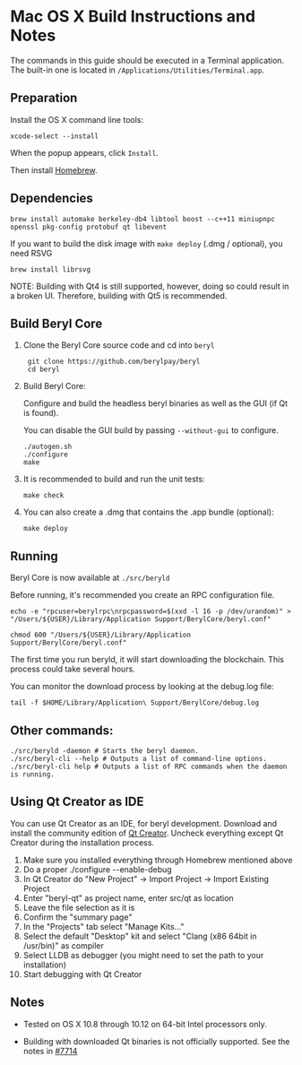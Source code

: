 Mac OS X Build Instructions and Notes
====================================
The commands in this guide should be executed in a Terminal application.
The built-in one is located in `/Applications/Utilities/Terminal.app`.

Preparation
-----------
Install the OS X command line tools:

`xcode-select --install`

When the popup appears, click `Install`.

Then install [Homebrew](https://brew.sh).

Dependencies
----------------------

    brew install automake berkeley-db4 libtool boost --c++11 miniupnpc openssl pkg-config protobuf qt libevent

If you want to build the disk image with `make deploy` (.dmg / optional), you need RSVG

    brew install librsvg

NOTE: Building with Qt4 is still supported, however, doing so could result in a broken UI. Therefore, building with Qt5 is recommended.

Build Beryl Core
------------------------

1. Clone the Beryl Core source code and cd into `beryl`

        git clone https://github.com/berylpay/beryl
        cd beryl

2.  Build Beryl Core:

    Configure and build the headless beryl binaries as well as the GUI (if Qt is found).

    You can disable the GUI build by passing `--without-gui` to configure.

        ./autogen.sh
        ./configure
        make

3.  It is recommended to build and run the unit tests:

        make check

4.  You can also create a .dmg that contains the .app bundle (optional):

        make deploy

Running
-------

Beryl Core is now available at `./src/beryld`

Before running, it's recommended you create an RPC configuration file.

    echo -e "rpcuser=berylrpc\nrpcpassword=$(xxd -l 16 -p /dev/urandom)" > "/Users/${USER}/Library/Application Support/BerylCore/beryl.conf"

    chmod 600 "/Users/${USER}/Library/Application Support/BerylCore/beryl.conf"

The first time you run beryld, it will start downloading the blockchain. This process could take several hours.

You can monitor the download process by looking at the debug.log file:

    tail -f $HOME/Library/Application\ Support/BerylCore/debug.log

Other commands:
-------

    ./src/beryld -daemon # Starts the beryl daemon.
    ./src/beryl-cli --help # Outputs a list of command-line options.
    ./src/beryl-cli help # Outputs a list of RPC commands when the daemon is running.

Using Qt Creator as IDE
------------------------
You can use Qt Creator as an IDE, for beryl development.
Download and install the community edition of [Qt Creator](https://www.qt.io/download/).
Uncheck everything except Qt Creator during the installation process.

1. Make sure you installed everything through Homebrew mentioned above
2. Do a proper ./configure --enable-debug
3. In Qt Creator do "New Project" -> Import Project -> Import Existing Project
4. Enter "beryl-qt" as project name, enter src/qt as location
5. Leave the file selection as it is
6. Confirm the "summary page"
7. In the "Projects" tab select "Manage Kits..."
8. Select the default "Desktop" kit and select "Clang (x86 64bit in /usr/bin)" as compiler
9. Select LLDB as debugger (you might need to set the path to your installation)
10. Start debugging with Qt Creator

Notes
-----

* Tested on OS X 10.8 through 10.12 on 64-bit Intel processors only.

* Building with downloaded Qt binaries is not officially supported. See the notes in [#7714](https://github.com/bitcoin/bitcoin/issues/7714)
